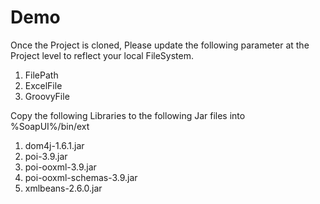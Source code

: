 # Demo


Once the Project is cloned, Please update the following parameter at the Project level to reflect your local FileSystem.
1) FilePath
2) ExcelFile
3) GroovyFile

Copy the following Libraries to the following Jar files into %SoapUI%/bin/ext

1) dom4j-1.6.1.jar
2) poi-3.9.jar
3) poi-ooxml-3.9.jar
4) poi-ooxml-schemas-3.9.jar
5) xmlbeans-2.6.0.jar
